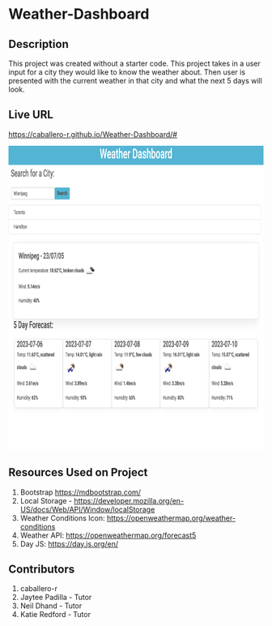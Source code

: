 # Weather-Dashboard

## Description
This project was created without a starter code. This project takes in a user input for a city they would like to know the weather about. Then user is presented with the current weather in that city and what the next 5 days will look. 

## Live URL
https://caballero-r.github.io/Weather-Dashboard/#

<img src="./assets/images/Webpage_preview.png" width=800 height=600 alt="">

## Resources Used on Project

1. Bootstrap https://mdbootstrap.com/
2. Local Storage - https://developer.mozilla.org/en-US/docs/Web/API/Window/localStorage
3. Weather Conditions Icon: https://openweathermap.org/weather-conditions
4. Weather API: https://openweathermap.org/forecast5
5. Day JS: https://day.js.org/en/

## Contributors
1. caballero-r
2. Jaytee Padilla - Tutor
3. Neil Dhand - Tutor
4. Katie Redford - Tutor
